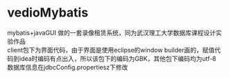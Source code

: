 # vedioMybatis
mybatis+javaGUI 做的一套录像租赁系统，同为武汉理工大学数据库课程设计实验作品<br>
client包下为界面代码，由于界面是使用eclipse的window builder画的，赋值代码到idea时编码有点出入，所以该包下的编码为GBK，其他包下编码均为utf-8<br>
数据库信息在jdbcConfig.propertiesz下修改<br>

